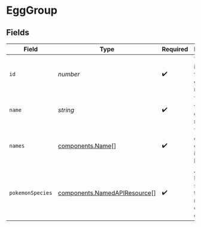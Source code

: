 # EggGroup


## Fields

| Field                                                                        | Type                                                                         | Required                                                                     | Description                                                                  |
| ---------------------------------------------------------------------------- | ---------------------------------------------------------------------------- | ---------------------------------------------------------------------------- | ---------------------------------------------------------------------------- |
| `id`                                                                         | *number*                                                                     | :heavy_check_mark:                                                           | The identifier for this egg group resource                                   |
| `name`                                                                       | *string*                                                                     | :heavy_check_mark:                                                           | The name for this egg group resource                                         |
| `names`                                                                      | [components.Name](../../models/components/name.md)[]                         | :heavy_check_mark:                                                           | The name of this egg group listed in different languages                     |
| `pokemonSpecies`                                                             | [components.NamedAPIResource](../../models/components/namedapiresource.md)[] | :heavy_check_mark:                                                           | A list of all Pokemon species that are members of this egg group             |